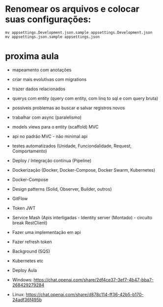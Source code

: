 # Renomear os arquivos e colocar suas configurações:
```shell
mv appsettings.Development.json.sample appsettings.Development.json
mv appsettings.json.sample appsettings.json
```

# proxima aula
- mapeamento com anotações
- criar mais evolutivas com migrations
- trazer dados relacionados
- querys com entity (query com entity, com linq to sql e com query bruta)
- possiveis problemas ao buscar e salvar registros novos
- trabalhar com async (paralelismo)
- models views para o entity (scaffold) MVC
- api no padrão MVC - não minimal api
- testes automatizados (Unidade, Funciondalidade, Request, Comportamento)
- Deploy / Integração contínua (Pipeline)
- Dockerização (Docker, Docker-Compose, Docker Swarm, Kubernetes)
- Docker-Compose
- Design patterns (Solid, Observer, Builder, outros)
- GitFlow

- Token JWT
- Service Mash (Apis interligadas - Identity server (Montado) - circuito break RestClient)
- Fazer uma implementação em api
- Fazer refresh token

- Background (SQS)
- Kubernetes etc

- Deploy Aula 
- Windows: https://chat.openai.com/share/2df4ce37-3ef7-4b47-bba7-268429279284
- Linux: https://chat.openai.com/share/d878c114-ff36-42b5-b170-24adf36f495b
